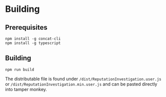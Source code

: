 # Building

## Prerequisites

    npm install -g concat-cli
    npm install -g typescript
    
## Building

    npm run build
    
The distributable file is found under `/dist/ReputationInvestigation.user.js` or `/dist/ReputationInvestigation.min.user.js` and can be pasted directly into tamper monkey.

